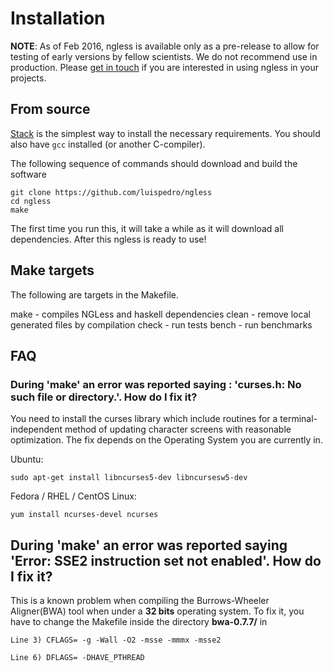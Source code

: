 # Installation

**NOTE**: As of Feb 2016, ngless is available only as a pre-release to allow
for testing of early versions by fellow scientists. We do not recommend use in
production. Please [get in touch](mailto:coelho@embl.de) if you are interested
in using ngless in your projects.

## From source

[Stack](http://docs.haskellstack.org/en/stable/README.html) is the simplest way
to install the necessary requirements. You should also have `gcc` installed (or
another C-compiler).

The following sequence of commands should download and build the software

    git clone https://github.com/luispedro/ngless
    cd ngless
    make


The first time you run this, it will take a while as it will download all
dependencies. After this ngless is ready to use!


## Make targets

The following are targets in the Makefile.

make - compiles NGLess and haskell dependencies
clean - remove local generated files by compilation
check - run tests
bench - run benchmarks

## FAQ

### During 'make' an error was reported saying : 'curses.h: No such file or directory.'. How do I fix it?

You need to install the curses library which include routines for a
terminal-independent method of updating character screens with reasonable
optimization.  The fix depends on the Operating System you are currently in.

Ubuntu:
	
	sudo apt-get install libncurses5-dev libncursesw5-dev
		
Fedora / RHEL / CentOS Linux:
	
	yum install ncurses-devel ncurses
	
## During 'make' an error was reported saying 'Error: SSE2 instruction set not enabled'. How do I fix it?

This is a known problem when compiling the Burrows-Wheeler Aligner(BWA) tool
when under a **32 bits** operating system. To fix it, you have to change the
Makefile inside the directory **bwa-0.7.7/** in

	Line 3) CFLAGS= -g -Wall -O2 -msse -mmmx -msse2

	Line 6) DFLAGS= -DHAVE_PTHREAD
	
